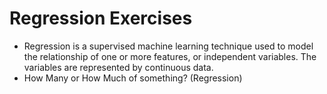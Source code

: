 # Regression Exercises 
- Regression is a supervised machine learning technique used to model the relationship of one or more features, or independent variables. The variables are represented by continuous data.
- How Many or How Much of something? (Regression)
